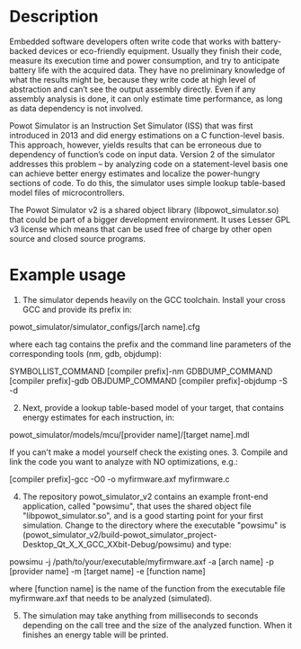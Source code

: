 Description
===================================================================
Embedded software developers often write code that works
with battery-backed devices or eco-friendly equipment. Usually
they finish their code, measure its execution time and power
consumption, and try to anticipate battery life with the acquired
data. They have no preliminary knowledge of what the results
might be, because they write code at high level of abstraction
and can’t see the output assembly directly. Even if any
assembly analysis is done, it can only estimate time
performance, as long as data dependency is not involved.

Powot Simulator is an Instruction Set Simulator (ISS) that was 
first introduced in 2013 and did energy
estimations on a C function-level basis. This approach,
however, yields results that can be erroneous due to
dependency of function’s code on input data. Version 2 of the
simulator addresses this problem – by analyzing code on a
statement-level basis one can achieve better energy estimates
and localize the power-hungry sections of code. To do this,
the simulator uses simple lookup table-based model files
of microcontrollers. 

The Powot Simulator v2 is a shared object library
(libpowot_simulator.so) that could be part of a bigger
development environment. It uses Lesser GPL v3 license 
which means that can be used free of charge by other 
open source and closed source programs.


Example usage
===================================================================
1. The simulator depends heavily on the GCC toolchain. Install your
cross GCC and provide its prefix in:

powot_simulator/simulator_configs/[arch name].cfg

where each tag contains the prefix and the command line parameters
of the corresponding tools (nm, gdb, objdump):

SYMBOLLIST_COMMAND [compiler prefix]-nm
GDBDUMP_COMMAND [compiler prefix]-gdb
OBJDUMP_COMMAND [compiler prefix]-objdump -S -d

2. Next, provide a lookup table-based model of your target, that 
contains energy estimates for each instruction, in:

powot_simulator/models/mcu/[provider name]/[target name].mdl

If you can't make a model yourself check the existing ones.
3. Compile and link the code you want to analyze with NO 
optimizations, e.g.:

[compiler prefix]-gcc -O0 -o myfirmware.axf myfirmware.c

4. The repository powot_simulator_v2 contains an example front-end
application, called "powsimu", that uses the shared object file
"libpowot_simulator.so", and is a good starting point for your 
first simulation. Change to the directory where the executable 
"powsimu" is (powot_simulator_v2/build-powot_simulator_project-
Desktop_Qt_X_X_GCC_XXbit-Debug/powsimu) and type:

powsimu -j /path/to/your/executable/myfirmware.axf 
-a [arch name] -p [provider name] -m [target name] -e [function name]

where [function name] is the name of the function from the executable
file myfirmware.axf that needs to be analyzed (simulated). 

5. The simulation may take anything from milliseconds to
seconds depending on the call tree and the size of the analyzed
function. When it finishes an energy table will be printed.

 


